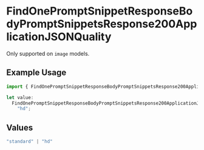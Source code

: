 # FindOnePromptSnippetResponseBodyPromptSnippetsResponse200ApplicationJSONQuality

Only supported on `image` models.

## Example Usage

```typescript
import { FindOnePromptSnippetResponseBodyPromptSnippetsResponse200ApplicationJSONQuality } from "@orq-ai/node/models/operations";

let value:
  FindOnePromptSnippetResponseBodyPromptSnippetsResponse200ApplicationJSONQuality =
    "hd";
```

## Values

```typescript
"standard" | "hd"
```